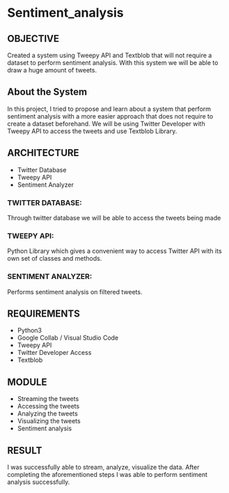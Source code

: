 # Sentiment_analysis

## OBJECTIVE
Created a system using Tweepy API and Textblob that will not require a dataset to perform sentiment analysis. With this system we will be able to draw a huge amount of tweets.

## About the System
In this project, I tried to propose and learn about a system that perform sentiment analysis with a more easier approach that does not require to create a dataset beforehand. We will be using Twitter Developer with Tweepy API to access the tweets and use Textblob Library.

## ARCHITECTURE
- Twitter Database
- Tweepy API
- Sentiment Analyzer

###  TWITTER DATABASE:
Through twitter database we will be able to access the tweets being made

### TWEEPY API:
Python Library which gives a convenient way to access Twitter API with its own set of classes and methods.

### SENTIMENT ANALYZER:
Performs sentiment analysis on filtered tweets.

## REQUIREMENTS
- Python3
- Google Collab / Visual Studio Code 
- Tweepy API
- Twitter Developer Access
- Textblob

## MODULE
- Streaming the tweets
- Accessing the tweets
- Analyzing the tweets
- Visualizing the tweets
- Sentiment analysis

## RESULT
I was successfully able to stream, analyze, visualize the data. After completing the aforementioned steps I was
able to perform sentiment analysis successfully.



